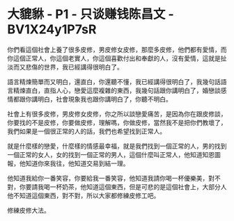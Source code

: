# 大貔貅 - P1 - 只谈赚钱陈昌文 - BV1X24y1P7sR

你們看這個社會上養了很多皮修，男皮修女皮修，那麼多皮修，他們都有愛情，而你這個正常人，你這個老實人，你這個喜歡付出和奉獻的人，沒有愛情，這就是扯淡而又悲傷的世界，我已經講得很明白了。

語言精煉簡單而又明白，還直白，你還聽不懂，我已經講得很明白了，我幾句話語言精煉直白，直指人心，戀愛這麼複雜的東西，我幾句話跟你講明白了，婚戀談感情都跟你講明白，社會現象我也跟你講明白了，你聽不明白。

社會上有很多皮修，男皮修女皮修，你之所以談戀愛痛苦，是因為你在跟皮修談，你要找的不是皮修，你要做皮修，理解嗎，你做皮修，當然我不是把你們教壞了，我們如果是一個很正常的人的話，我們也希望找到正常人。

就是什麼樣的戀愛，什麼樣的情感最幸福，就是我們找到一個正常的人，男的找到一個正常的女人，女的找到一個正常的男人，這個什麼叫正常人，他知道知恩圖報，他知道你來我往，他知道交易到結一理。

他知道我給你一番笑容，你要給我一番笑容，他知道我請你喝一杯優樂美，對不對，你要請我喝一杯奶茶，他知道這個東西，但是可悲的是這個社會上，大部分人他不知道這個東西，對不對，所以大家都修練皮修工吧。

修練皮修大法。